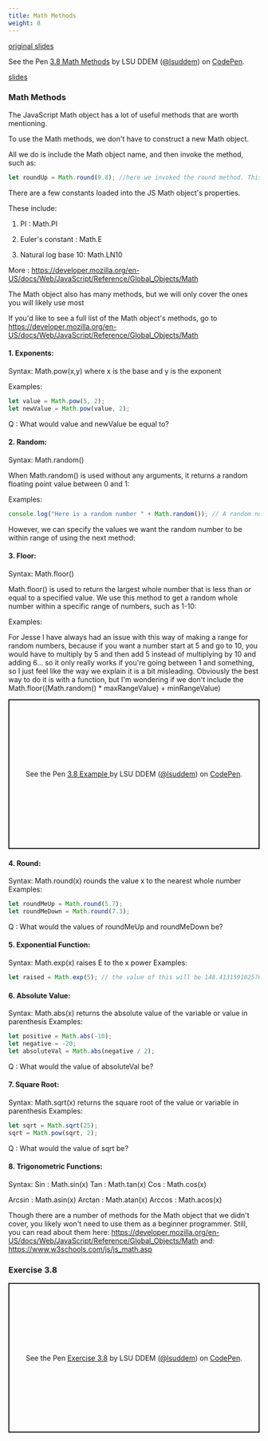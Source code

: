 ```yaml
---
title: Math Methods
weight: 8
---
```


[original slides](../old_presentation3_8)

<p data-height="600" data-theme-id="33744" data-slug-hash="3152fff055f35dc243b7ab612dfa03ec" data-default-tab="js" data-user="lsuddem" data-embed-version="2" data-pen-title="3.7 Math Methods" data-editable="true" class="codepen">See the Pen <a href="https://codepen.io/lsuddem/pen/3152fff055f35dc243b7ab612dfa03ec/">3.8 Math Methods</a> by LSU DDEM (<a href="https://codepen.io/lsuddem">@lsuddem</a>) on <a href="https://codepen.io">CodePen</a>.</p>
<script async src="https://static.codepen.io/assets/embed/ei.js"></script>


[slides](../presentation3_8)

### Math Methods

The JavaScript Math object has a lot of useful methods that are worth mentioning.

To use the Math methods, we don't have to construct a new Math object.

All we do is include the Math object name, and then invoke the method, such as:

```js
let roundUp = Math.round(9.8); //here we invoked the round method. This would round 9.8 to 10.
```

There are a few constants loaded into the JS Math object's properties.

These include: 

1. PI : Math.PI

2. Euler's constant : Math.E

3. Natural log base 10: Math.LN10

More : https://developer.mozilla.org/en-US/docs/Web/JavaScript/Reference/Global_Objects/Math

The Math object also has many methods, but we will only cover the ones you will likely use most

If you'd like to see a full list of the Math object's methods, go to https://developer.mozilla.org/en-US/docs/Web/JavaScript/Reference/Global_Objects/Math

#### 1. Exponents:

Syntax: Math.pow(x,y) where x is the base and y is the exponent

Examples:

```js
let value = Math.pow(5, 2); 
let newValue = Math.pow(value, 2);
```
Q : What would value and newValue be equal to?

#### 2. Random:

Syntax: Math.random()

When Math.random() is used without any arguments, it returns a random floating point value between 0 and 1:

Examples:
```js
console.log("Here is a random number " + Math.random()); // A random number between 0 and 1 would be printed in the console. 
```
However, we can specify the values we want the random number to be within range of using the next method:

#### 3. Floor:

Syntax: Math.floor()

Math.floor() is used to return the largest whole number that is less than or equal to a specified value. We use this method to get a random whole number within a specific range of numbers, such as 1-10:

Examples:

For Jesse
I have always had an issue with this way of making a range for random numbers, because if you want a number start at 5 and go to 10, you would have to multiply by 5 and then add 5 instead of multiplying by 10 and adding 6... so it only really works if you're going between 1 and something, so I just feel like the way we explain it is a bit misleading. Obviously the best way to do it is with a function, but I'm wondering if we don't include the Math.floor((Math.random() * maxRangeValue) + minRangeValue)

<p class="codepen" data-height="300" data-default-tab="result" data-slug-hash="qEWRVMO" data-pen-title="3.8 Example " data-user="lsuddem" style="height: 300px; box-sizing: border-box; display: flex; align-items: center; justify-content: center; border: 2px solid; margin: 1em 0; padding: 1em;">
  <span>See the Pen <a href="https://codepen.io/lsuddem/pen/qEWRVMO">
  3.8 Example </a> by LSU DDEM (<a href="https://codepen.io/lsuddem">@lsuddem</a>)
  on <a href="https://codepen.io">CodePen</a>.</span>
</p>
<script async src="https://cpwebassets.codepen.io/assets/embed/ei.js"></script>

#### 4. Round:
Syntax: Math.round(x) rounds the value x to the nearest whole number
Examples:
```js
let roundMeUp = Math.round(5.7); 
let roundMeDown = Math.round(7.3);
```
Q : What would the values of roundMeUp and roundMeDown be? 

#### 5. Exponential Function:
Syntax: Math.exp(x) raises E to the x power
Examples:
```js
let raised = Math.exp(5); // the value of this will be 148.4131591025766
```
#### 6. Absolute Value:
Syntax: Math.abs(x) returns the absolute value of the variable or value in parenthesis
Examples:

```js
let positive = Math.abs(-10);
let negative = -20;
let absoluteVal = Math.abs(negative / 2);
```
Q : What would the value of absoluteVal be? 

#### 7. Square Root:
Syntax: Math.sqrt(x) returns the square root of the value or variable in parenthesis
Examples:

```js
let sqrt = Math.sqrt(25);
sqrt = Math.pow(sqrt, 2);
```
Q : What would the value of sqrt be? 

#### 8. Trigonometric Functions:
Syntax:
Sin : Math.sin(x)
Tan : Math.tan(x)
Cos : Math.cos(x)

Arcsin : Math.asin(x)
Arctan : Math.atan(x)
Arccos : Math.acos(x)

Though there are a number of methods for the Math object that we didn't cover, you likely won't need to use them as a beginner programmer. Still, you can read about them here:
https://developer.mozilla.org/en-US/docs/Web/JavaScript/Reference/Global_Objects/Math
and:
https://www.w3schools.com/js/js_math.asp

### Exercise 3.8

<p class="codepen" data-height="300" data-default-tab="result" data-slug-hash="pvzRdxQ" data-pen-title="Exercise 3.8" data-user="lsuddem" style="height: 300px; box-sizing: border-box; display: flex; align-items: center; justify-content: center; border: 2px solid; margin: 1em 0; padding: 1em;">
  <span>See the Pen <a href="https://codepen.io/lsuddem/pen/pvzRdxQ">
  Exercise 3.8</a> by LSU DDEM (<a href="https://codepen.io/lsuddem">@lsuddem</a>)
  on <a href="https://codepen.io">CodePen</a>.</span>
</p>
<script async src="https://cpwebassets.codepen.io/assets/embed/ei.js"></script>
